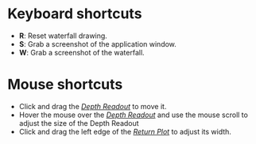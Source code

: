 # Keyboard shortcuts

 * **R**: Reset waterfall drawing.
 * **S**: Grab a screenshot of the application window.
 * **W**: Grab a screenshot of the waterfall.

# Mouse shortcuts

* Click and drag the [*Depth Readout*](home#depth-readout) to move it.
* Hover the mouse over the [*Depth Readout*](home#depth-readout) and use the mouse scroll to adjust the size of the Depth Readout
* Click and drag the left edge of the [*Return Plot*](home#return-plot) to adjust its width.
